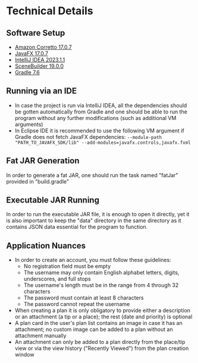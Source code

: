 # Technical Details
## Software Setup
* [Amazon Corretto 17.0.7](https://docs.aws.amazon.com/corretto/latest/corretto-17-ug/downloads-list.html)
* [JavaFX 17.0.7](https://gluonhq.com/products/javafx/)
* [IntelliJ IDEA 2023.1.1](https://www.jetbrains.com/idea/download/)
* [SceneBuilder 19.0.0](https://gluonhq.com/products/scene-builder/)
* [Gradle 7.6](https://gradle.org/releases/)

## Running via an IDE
* In case the project is run via IntelliJ IDEA, all the dependencies should be gotten automatically from Gradle
and one should be able to run the program without any further modifications (such as additional VM arguments)
* In Eclipse IDE it is recommended to use the following VM argument if Gradle does not fetch JavaFX dependencies:
`--module-path "PATH_TO_JAVAFX_SDK/lib" --add-modules=javafx.controls,javafx.fxml`

## Fat JAR Generation
In order to generate a fat JAR, one should run the task named "fatJar" provided in "build.gradle"

## Executable JAR Running
In order to run the executable JAR file, it is enough to open it directly, yet it is also important to keep
the "data" directory in the same directory as it contains JSON data essential for the program to function.

## Application Nuances
* In order to create an account, you must follow these guidelines:
  * No registration field must be empty
  * The username may only contain English alphabet letters, digits, underscores, and full stops
  * The username's length must be in the range from 4 through 32 characters
  * The password must contain at least 8 characters
  * The password cannot repeat the username
* When creating a plan it is only obligatory to provide either a description or an attachment (a tip or a place);
the rest (date and priority) is optional
* A plan card in the user's plan list contains an image in case it has an attachment; no custom image
can be added to a plan without an attachment manually
* An attachment can only be added to a plan directly from the place/tip view or via the view history ("Recently Viewed")
from the plan creation window